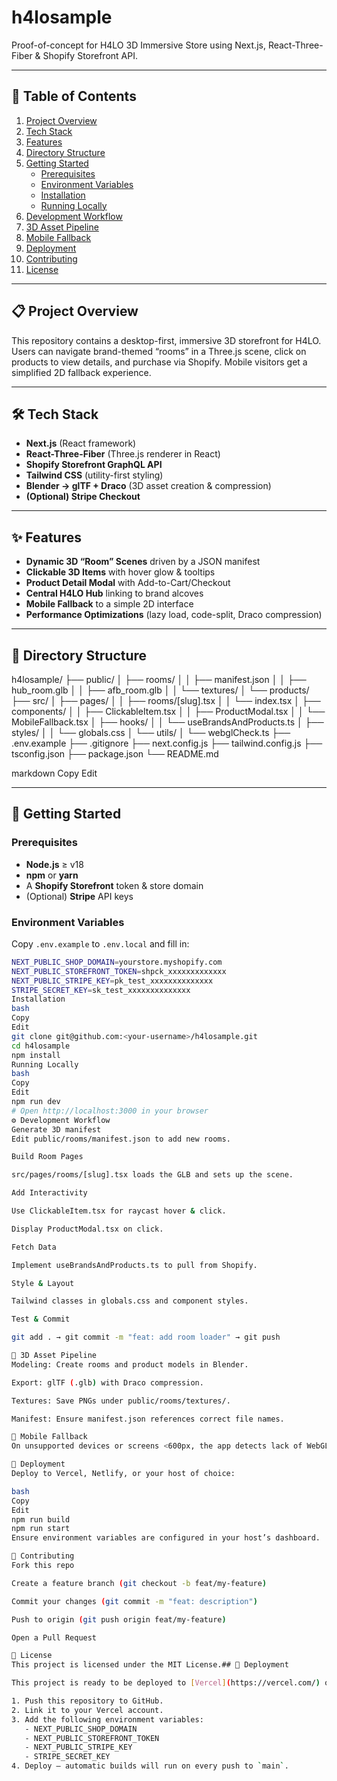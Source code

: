 # h4losample

Proof-of-concept for H4LO 3D Immersive Store using Next.js, React-Three-Fiber & Shopify Storefront API.

---

## 🚀 Table of Contents

1. [Project Overview](#project-overview)  
2. [Tech Stack](#tech-stack)  
3. [Features](#features)  
4. [Directory Structure](#directory-structure)  
5. [Getting Started](#getting-started)  
   - [Prerequisites](#prerequisites)  
   - [Environment Variables](#environment-variables)  
   - [Installation](#installation)  
   - [Running Locally](#running-locally)  
6. [Development Workflow](#development-workflow)  
7. [3D Asset Pipeline](#3d-asset-pipeline)  
8. [Mobile Fallback](#mobile-fallback)  
9. [Deployment](#deployment)  
10. [Contributing](#contributing)  
11. [License](#license)

---

## 📋 Project Overview

This repository contains a desktop-first, immersive 3D storefront for H4LO. Users can navigate brand-themed “rooms” in a Three.js scene, click on products to view details, and purchase via Shopify. Mobile visitors get a simplified 2D fallback experience.

---

## 🛠️ Tech Stack

- **Next.js** (React framework)  
- **React-Three-Fiber** (Three.js renderer in React)  
- **Shopify Storefront GraphQL API**  
- **Tailwind CSS** (utility-first styling)  
- **Blender → glTF + Draco** (3D asset creation & compression)  
- **(Optional) Stripe Checkout**  

---

## ✨ Features

- **Dynamic 3D “Room” Scenes** driven by a JSON manifest  
- **Clickable 3D Items** with hover glow & tooltips  
- **Product Detail Modal** with Add-to-Cart/Checkout  
- **Central H4LO Hub** linking to brand alcoves  
- **Mobile Fallback** to a simple 2D interface  
- **Performance Optimizations** (lazy load, code-split, Draco compression)

---

## 📂 Directory Structure

h4losample/
├── public/
│ ├── rooms/
│ │ ├── manifest.json
│ │ ├── hub_room.glb
│ │ ├── afb_room.glb
│ │ └── textures/
│ └── products/
├── src/
│ ├── pages/
│ │ ├── rooms/[slug].tsx
│ │ └── index.tsx
│ ├── components/
│ │ ├── ClickableItem.tsx
│ │ ├── ProductModal.tsx
│ │ └── MobileFallback.tsx
│ ├── hooks/
│ │ └── useBrandsAndProducts.ts
│ ├── styles/
│ │ └── globals.css
│ └── utils/
│ └── webglCheck.ts
├── .env.example
├── .gitignore
├── next.config.js
├── tailwind.config.js
├── tsconfig.json
├── package.json
└── README.md

markdown
Copy
Edit

---

## 🏁 Getting Started

### Prerequisites

- **Node.js** ≥ v18  
- **npm** or **yarn**  
- A **Shopify Storefront** token & store domain  
- (Optional) **Stripe** API keys

### Environment Variables

Copy `.env.example` to `.env.local` and fill in:

```bash
NEXT_PUBLIC_SHOP_DOMAIN=yourstore.myshopify.com
NEXT_PUBLIC_STOREFRONT_TOKEN=shpck_xxxxxxxxxxxxx
NEXT_PUBLIC_STRIPE_KEY=pk_test_xxxxxxxxxxxxxx
STRIPE_SECRET_KEY=sk_test_xxxxxxxxxxxxxx
Installation
bash
Copy
Edit
git clone git@github.com:<your-username>/h4losample.git
cd h4losample
npm install
Running Locally
bash
Copy
Edit
npm run dev
# Open http://localhost:3000 in your browser
⚙️ Development Workflow
Generate 3D manifest
Edit public/rooms/manifest.json to add new rooms.

Build Room Pages

src/pages/rooms/[slug].tsx loads the GLB and sets up the scene.

Add Interactivity

Use ClickableItem.tsx for raycast hover & click.

Display ProductModal.tsx on click.

Fetch Data

Implement useBrandsAndProducts.ts to pull from Shopify.

Style & Layout

Tailwind classes in globals.css and component styles.

Test & Commit

git add . → git commit -m "feat: add room loader" → git push

🎨 3D Asset Pipeline
Modeling: Create rooms and product models in Blender.

Export: glTF (.glb) with Draco compression.

Textures: Save PNGs under public/rooms/textures/.

Manifest: Ensure manifest.json references correct file names.

📱 Mobile Fallback
On unsupported devices or screens <600px, the app detects lack of WebGL and renders MobileFallback.tsx, which displays a simple list or 2D image map linking to product pages.

🚀 Deployment
Deploy to Vercel, Netlify, or your host of choice:

bash
Copy
Edit
npm run build
npm run start
Ensure environment variables are configured in your host’s dashboard.

🤝 Contributing
Fork this repo

Create a feature branch (git checkout -b feat/my-feature)

Commit your changes (git commit -m "feat: description")

Push to origin (git push origin feat/my-feature)

Open a Pull Request

📄 License
This project is licensed under the MIT License.## 🚀 Deployment

This project is ready to be deployed to [Vercel](https://vercel.com/) or Netlify.

1. Push this repository to GitHub.
2. Link it to your Vercel account.
3. Add the following environment variables:
   - NEXT_PUBLIC_SHOP_DOMAIN
   - NEXT_PUBLIC_STOREFRONT_TOKEN
   - NEXT_PUBLIC_STRIPE_KEY
   - STRIPE_SECRET_KEY
4. Deploy — automatic builds will run on every push to `main`.
